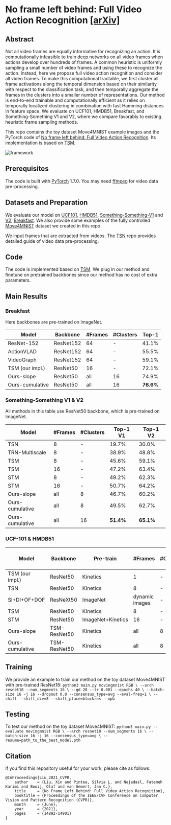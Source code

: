 # No frame left behind: Full Video Action Recognition [[arXiv]](https://arxiv.org/abs/2103.15395)

## Abstract

Not all video frames are equally informative for recognizing an action. It is computationally infeasible to train deep networks on all video frames when actions develop over hundreds of frames. A common heuristic is uniformly sampling a small number of video frames and using these to recognize the action. Instead, here we propose full video action recognition and consider all video frames. To make this computational tractable, we first cluster all frame activations along the temporal dimension based on their similarity with respect to the classification task, and then temporally aggregate the frames in the clusters into a smaller number of representations. Our method is end-to-end trainable and computationally efficient as it relies on temporally localized clustering in combination with fast Hamming distances in feature space. We evaluate on UCF101, HMDB51, Breakfast, and Something-Something V1 and V2, where we compare favorably to existing heuristic frame sampling methods.

This repo contains the toy dataset Move4MNIST example images and the PyTorch code of [No frame left behind: Full Video Action Recognition](https://arxiv.org/abs/2103.15395). Its implementation is based on [TSM](https://github.com/mit-han-lab/temporal-shift-module).

![framework]()

## Prerequisites

The code is built with [PyTorch](https://pytorch.org/) 1.7.0. You may need [ffmpeg](https://www.ffmpeg.org/) for video data pre-processing.

## Datasets and Preparation

We evaluate our model on [UCF101](http://crcv.ucf.edu/data/UCF101.php), [HMDB51](http://serre-lab.clps.brown.edu/resource/hmdb-a-large-human-motion-database/), [Something-Something-V1](https://20bn.com/datasets/something-something/v1) and [V2](https://20bn.com/datasets/something-something/v2), [Breakfast](https://serre-lab.clps.brown.edu/resource/breakfast-actions-dataset/). We also provide some examples of the fully controlled [Move4MNIST]() dataset we created in this repo.

We input frames that are extracted from videos. The [TSN](https://github.com/yjxiong/temporal-segment-networks) repo provides detailed guide of video data pre-processing.

## Code

The code is implemented based on [TSM](https://github.com/mit-han-lab/temporal-shift-module). We plug in our method and finetune on pretrained backbones since our method has no cost of extra parameters.

## Main Results

### Breakfast

Here backbones are pre-trained on ImageNet.

|     Model     |Backbone |#Frames|#Clusters|Top-1|
|---------------|---------|-------|---------|-----|
|ResNet-152     |ResNet152|64    | -       |41.1%|
|ActionVLAD     |ResNet152| 64   | -       |55.5%|
|VideoGraph     |ResNet152| 64   | -       |59.1%|
|TSM (our impl.)|ResNet50 |16    |-        |72.1%|
|Ours-slope     |ResNet50 |all   |16       |74.9%|
|Ours-cumulative|ResNet50 |all   |16       |**76.6%**|

### Something-Something V1 & V2

All methods in this table use ResNet50 backbone, which is pre-trained on ImageNet.

|Model|#Frames|#Clusters|Top-1 V1|Top-1 V2|
|-----|-------|---------|--------|--------|
| TSN |8      | -       |19.7%   |30.0%   |
| TRN-Multiscale|8| -   |38.9%   |48.8%   |
| TSM |8      | -       |45.6%   |59.1%   |
| TSM |16     |-        |47.2%   |63.4%   |
| STM |8      |-        |49.2%   |62.3%   |
| STM |16     |-        |50.7%   |64.2%   |
|Ours-slope|all|8       |46.7%   |60.2%   |
|Ours-cumulative|all|8  |49.5%   |62.7%   |
|Ours-cumulative|all|16 |**51.4%**|**65.1%**|

### UCF-101 & HMDB51

|Model|Backbone|Pre-train|#Frames|#Clusters|Top-1 UCF-101|Top-1 HMDB51|    
|-----|--------|---------|-------|---------|-------------|------------|
|TSM (our impl.)|ResNet50|Kinetics|1|-     |91.2%        |65.1%       | 
|TSN  |ResNet50|Kinetics |8      |-        |91.7%        |64.7%       |
|SI+DI+OF+DOF|ResNeXt50|ImageNet|dynamic images|-  |95.0%|71.5%       |
|TSM  |ResNet50|Kinetics |8      |-        |95.9%        |73.5%       |
|STM  |ResNet50|ImageNet+Kinetics|16|-     |96.2%        |72.2%       |
|Ours-slope|TSM-ResNet50|Kinetics|all|8    |96.2%        |73.3%       |
|Ours-cumulative|TSM-ResNet50|Kinetics|all|8|**96.4%**   |**73.4%**   |

## Training

We provide an example to train our method on the toy dataset Move4MNIST with pre-trained ResNet18:
	```
	python3 main.py movingmnist RGB \
	     --arch resnet18 --num_segments 16 \
	     --gd 20 --lr 0.001 --epochs 40 \
	     --batch-size 16 -j 16 --dropout 0.8 --consensus_type=avg --eval-freq=1 \
	     --shift --shift_div=8 --shift_place=blockres --npb
	```

## Testing

To test our method on the toy dataset Move4MNIST:
	```
	python3 main.py --evaluate movingmnist RGB \
	     --arch resnet18 --num_segments 16 \
	     --batch-size 16 -j 16 --consensus_type=avg \
	     --resume=path_to_the_best_model.pth
	```

## Citation

If you find this repository useful for your work, please cite as follows: 

```
@InProceedings{Liu_2021_CVPR,
    author    = {Liu, Xin and Pintea, Silvia L. and Nejadasl, Fatemeh Karimi and Booij, Olaf and van Gemert, Jan C.},
    title     = {No Frame Left Behind: Full Video Action Recognition},
    booktitle = {Proceedings of the IEEE/CVF Conference on Computer Vision and Pattern Recognition (CVPR)},
    month     = {June},
    year      = {2021},
    pages     = {14892-14901}
}
```
